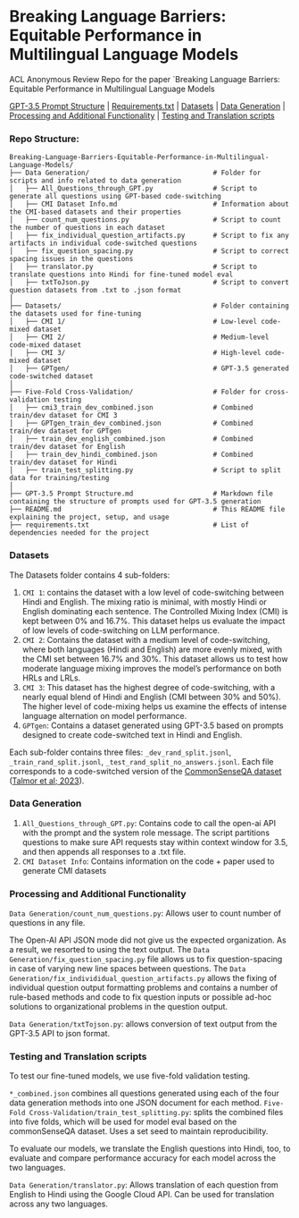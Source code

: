 # Breaking Language Barriers: Equitable Performance in Multilingual Language Models

ACL Anonymous Review Repo for the paper `Breaking Language Barriers: Equitable Performance in Multilingual Language Models

[GPT-3.5 Prompt Structure](GPT-3.5%20Prompt%20Structure.md) | [Requirements.txt](requirements.txt) | [Datasets](#Datasets) | [Data Generation](#Data%20Generation) | [Processing and Additional Functionality](###Processing%20and%20Additional%20Functionality) | [Testing and Translation scripts](#Testing%20and%20Translation%20scripts)
### Repo Structure:

```
Breaking-Language-Barriers-Equitable-Performance-in-Multilingual-Language-Models/
├── Data Generation/                               # Folder for scripts and info related to data generation
│   ├── All_Questions_through_GPT.py               # Script to generate all questions using GPT-based code-switching
│   ├── CMI Dataset Info.md                        # Information about the CMI-based datasets and their properties
│   ├── count_num_questions.py                     # Script to count the number of questions in each dataset
│   ├── fix_individual_question_artifacts.py       # Script to fix any artifacts in individual code-switched questions
│   ├── fix_question_spacing.py                    # Script to correct spacing issues in the questions
│   ├── translator.py                              # Script to translate questions into Hindi for fine-tuned model eval
│   ├── txtToJson.py                               # Script to convert question datasets from .txt to .json format
│
├── Datasets/                                      # Folder containing the datasets used for fine-tuning
│   ├── CMI 1/                                     # Low-level code-mixed dataset
│   ├── CMI 2/                                     # Medium-level code-mixed dataset
│   ├── CMI 3/                                     # High-level code-mixed dataset
│   ├── GPTgen/                                    # GPT-3.5 generated code-switched dataset
│
├── Five-Fold Cross-Validation/                    # Folder for cross-validation testing
│   ├── cmi3_train_dev_combined.json               # Combined train/dev dataset for CMI 3
│   ├── GPTgen_train_dev_combined.json             # Combined train/dev dataset for GPTgen
│   ├── train_dev_english_combined.json            # Combined train/dev dataset for English
│   ├── train_dev_hindi_combined.json              # Combined train/dev dataset for Hindi
│   ├── train_test_splitting.py                    # Script to split data for training/testing
│
├── GPT-3.5 Prompt Structure.md                    # Markdown file containing the structure of prompts used for GPT-3.5 generation
├── README.md                                      # This README file explaining the project, setup, and usage
├── requirements.txt                               # List of dependencies needed for the project
```

### Datasets

The Datasets folder contains 4 sub-folders:

1. `CMI 1`: contains the dataset with a low level of code-switching between Hindi and English. The mixing ratio is minimal, with mostly Hindi or English dominating each sentence. The Controlled Mixing Index (CMI) is kept between 0% and 16.7%. This dataset helps us evaluate the impact of low levels of code-switching on LLM performance.
2. `CMI 2`: Contains the dataset with a medium level of code-switching, where both languages (Hindi and English) are more evenly mixed, with the CMI set between 16.7% and 30%. This dataset allows us to test how moderate language mixing improves the model’s performance on both HRLs and LRLs.
3. `CMI 3`: This dataset has the highest degree of code-switching, with a nearly equal blend of Hindi and English (CMI between 30% and 50%). The higher level of code-mixing helps us examine the effects of intense language alternation on model performance.
4. `GPTgen`: Contains a dataset generated using GPT-3.5 based on prompts designed to create code-switched text in Hindi and English.

Each sub-folder contains three files: `_dev_rand_split.jsonl`, `_train_rand_split.jsonl`, `_test_rand_split_no_answers.jsonl`. Each file corresponds to a code-switched version of the [CommonSenseQA dataset](https://www.tau-nlp.sites.tau.ac.il/commonsenseqa) ([Talmor et al; 2023](https://arxiv.org/abs/1811.00937)).


### Data Generation

1. `All_Questions_through_GPT.py`: Contains code to call the open-ai API with the prompt and the system role message. The script partitions questions to make sure API requests stay within context window for 3.5, and then appends all responses to a .txt file.
2. `CMI Dataset Info`: Contains information on the code + paper used to generate CMI datasets


### Processing and Additional Functionality

`Data Generation/count_num_questions.py`: Allows user to count number of questions in any file.

 The Open-AI API JSON mode did not give us the expected organization. As a result, we resorted to using the text output. The `Data Generation/fix_question_spacing.py` file allows us to fix question-spacing in case of varying new line spaces between questions. The `Data Generation/fix_individidual_question_artifacts.py` allows the fixing of individual question output formatting problems and contains a number of rule-based methods and code to fix question inputs or possible ad-hoc solutions to organizational problems in the question output.

`Data Generation/txtTojson.py`: allows conversion of text output from the GPT-3.5 API to json format.

### Testing and Translation scripts

To test our fine-tuned models, we use five-fold validation testing.

`*_combined.json` combines all questions generated using each of the four data generation methods into one JSON document for each method. 
`Five-Fold Cross-Validation/train_test_splitting.py`: splits the combined files into five folds, which will be used for model eval based on the commonSenseQA dataset. Uses a set seed to maintain reproducibility.

To evaluate our models, we translate the English questions into Hindi, too, to evaluate and compare performance accuracy for each model across the two languages.

`Data Generation/translator.py`: Allows translation of each question from English to Hindi using the Google Cloud API. Can be used for translation across any two languages.
